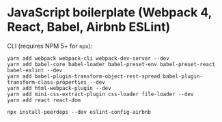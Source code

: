 # JavaScript boilerplate (Webpack 4, React, Babel, Airbnb ESLint)

CLI (requires NPM 5+ for `npx`):

```
yarn add webpack webpack-cli webpack-dev-server --dev
yarn add babel-core babel-loader babel-preset-env babel-preset-react babel-eslint --dev
yarn add babel-plugin-transform-object-rest-spread babel-plugin-transform-class-properties --dev
yarn add html-webpack-plugin --dev
yarn add mini-css-extract-plugin css-loader file-loader --dev
yarn add react react-dom

npx install-peerdeps --dev eslint-config-airbnb
```
